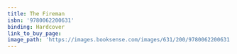 ```yaml
---
title: The Fireman
isbn: '9780062200631'
binding: Hardcover
link_to_buy_page:
image_path: 'https://images.booksense.com/images/631/200/9780062200631.jpg'
---
```




